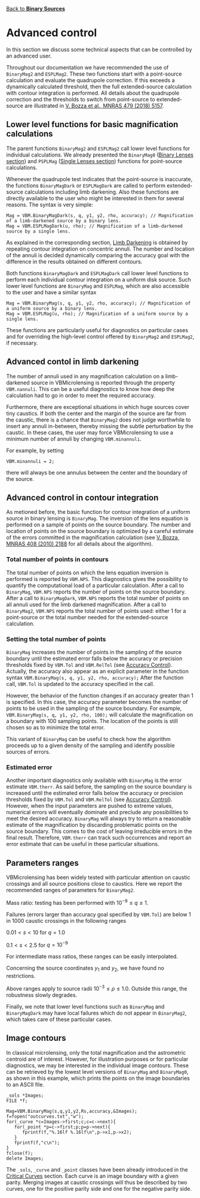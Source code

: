 [Back to **Binary Sources**](BinarySources.md)

# Advanced control

In this section we discuss some technical aspects that can be controlled by an advanced user.

Throughout our documentation we have recommended the use of `BinaryMag2` and `ESPLMag2`. These two functions start with a point-source calculation and evaluate the quadrupole correction. If this exceeds a dynamically calculated threshold, then the full extended-source calculation with contour integration is performed. All details about the quadrupole correction and the thresholds to switch from point-source to extended-source are illustrated in [V. Bozza et al., MNRAS 479 (2018) 5157](https://ui.adsabs.harvard.edu/abs/2018MNRAS.479.5157B/abstract). 

## Lower level functions for basic magnification calculations

The parent functions `BinaryMag2` and `ESPLMag2` call lower level functions for individual calculations. We already presented the `BinaryMag0` ([Binary Lenses section](BinaryLenses.md)) and `PSPLMag` ([Single Lenses section](SingleLenses.md)) functions for point-source calculations. 

Whenever the quadrupole test indicates that the point-source is inaccurate, the functions `BinaryMagDark` or `ESPLMagDark` are called to perform extended-source calculations including limb darkening. Also these functions are directly available to the user who might be interested in them for several reasons. The syntax is very simple:

```
Mag = VBM.BinaryMagDark(s, q, y1, y2, rho, accuracy); // Magnification of a limb-darkened source by a binary lens.
Mag = VBM.ESPLMagDark(u, rho); // Magnification of a limb-darkened source by a single lens.
```

As explained in the corresponding section, [Limb Darkening](LimbDarkening.md) is obtained by repeating contour integration on concentric annuli. The number and location of the annuli is decided dynamically comparing the accuracy goal with the difference in the results obtained on different contours. 

Both functions `BinaryMagDark` and `ESPLMagDark` call lower level functions to perform each individual contour integration on a uniform disk source. Such lower level functions are `BinaryMag` and `ESPLMag`, which are also accessible to the user and have a similar syntax

```
Mag = VBM.BinaryMag(s, q, y1, y2, rho, accuracy); // Magnification of a uniform source by a binary lens.
Mag = VBM.ESPLMag(u, rho); // Magnification of a uniform source by a single lens.
```

These functions are particularly useful for diagnostics on particular cases and for overriding the high-level control offered by `BinaryMag2` and `ESPLMag2`, if necessary. 

## Advanced contol in limb darkening

The number of annuli used in any magnification calculation on a limb-darkened source in VBMicrolensing is reported through the property `VBM.nannuli`. This can be a useful diagnostics to know how deep the calculation had to go in order to meet the required accuracy.

Furthermore, there are exceptional situations in which huge sources cover tiny caustics. If both the center and the margin of the source are far from the caustic, there is a chance that `BinaryMag2` does not judge worthwhile to insert any annuli in-between, thereby missing the subtle perturbation by the caustic. In these cases, the user may force VBMicrolensing to use a minimum number of annuli by changing  `VBM.minannuli`. 

For example, by setting 

`VBM.minannuli = 2;`

there will always be one annulus between the center and the boundary of the source.

## Advanced control in contour integration

As metioned before, the basic function for contour integration of a uniform source in binary lensing is `BinaryMag`. The inversion of the lens equation is performed on a sample of points on the source boundary. The number and location of points on the source boundary is optimized by a careful estimate of the errors committed in the magnification calculation (see  [V. Bozza, MNRAS 408 (2010) 2188](https://ui.adsabs.harvard.edu/abs/2010MNRAS.408.2188B/abstract) for all details about the algorithm).

### Total number of points in contours

The total number of points on which the lens equation inversion is performed is reported by `VBM.NPS`. This diagnostics gives the possibility to quantify the computational load of a particular calculation. After a call to `BinaryMag`, `VBM.NPS` reports the number of points on the source boundary. After a call to `BinaryMagDark`, `VBM.NPS` reports the total number of points on all annuli used for the limb darkened magnification. After a call to `BinaryMag2`, `VBM.NPS` reports the total number of points used: either 1 for a point-source or the total number needed for the extended-source calculation.

### Setting the total number of points

`BinaryMag` increases the number of points in the sampling of the source boundary until the estimated error falls below the accuracy or precision thresholds fixed by `VBM.Tol` and `VBM.RelTol` (see [Accuracy Control](AccuracyControl.md)). Actually, the accuracy also appear as an explicit parameter in the function syntax
`VBM.BinaryMag(s, q, y1, y2, rho, accuracy);` After the function call, `VBM.Tol` is updated to the accuracy specified in the call.

However, the behavior of the function changes if an accuracy greater than 1 is specified. In this case, the accuracy parameter becomes the number of points to be used in the sampling of the source boundary. For example,  `VBM.BinaryMag(s, q, y1, y2, rho, 100);` will calculate the magnification on a boundary with 100 sampling points. The location of the points is still chosen so as to minimize the total error. 

This variant of `BinaryMag` can be useful to check how the algorithm proceeds up to a given density of the sampling and identify possible sources of errors.

### Estimated error

Another important diagnostics only available with `BinaryMag` is the error estimate `VBM.therr`. As said before, the sampling on the source boundary is increased until the estimated error falls below the accuracy or precision thresholds fixed by `VBM.Tol` and `VBM.RelTol` (see [Accuracy Control](AccuracyControl.md)). However, when the input parameters are pushed to extreme values, numerical errors will eventually dominate and preclude any possibilities to meet the desired accuracy. `BinaryMag` will always try to return a reasonable estimate of the magnification by discarding problematic points on the source boundary. This comes to the cost of leaving irreducible errors in the final result. Therefore, `VBM.therr` can track such occurrences and report an error estimate that can be useful in these particular situations.

## Parameters ranges

VBMicrolensing has been widely tested with particular attention on caustic crossings and all source positions close to caustics. Here we report the recommended ranges of parameters for `BinaryMag2`.

Mass ratio: testing has been performed with $10^{-9} \leq q \leq 1$.

Failures (errors larger than accuracy goal specified by `VBM.Tol`) are below 1 in 1000 caustic crossings in the following ranges

$0.01< s < 10$ for $q = 1.0$

$0.1 < s < 2.5$ for $q=10^{-9}$

For intermediate mass ratios, these ranges can be easily interpolated.

Concerning the source coordinates $y_1$ and $y_2$, we have found no restrictions.

Above ranges apply to source radii $10^{-3}\leq \rho \leq 1.0$. Outside this range, the robustness slowly degrades.

Finally, we note that lower level functions such as `BinaryMag` and `BinaryMagDark` may have local failures which do not appear in `BinaryMag2`, which takes care of these particular cases.

## Image contours

In classical microlensing, only the total magnification and the astrometric centroid are of interest. However, for illustration purposes or for particular diagnostics, we may be interested in the individual image contours. These can be retrieved by the lowest level versions of `BinaryMag` and `BinaryMag0`, as shown in this example, which prints the points on the image boundaries to an ASCII file.

```
_sols *Images;
FILE *f;

Mag=VBM.BinaryMag(s,q,y1,y2,Rs,accuracy,&Images);
f=fopen("outcurves.txt","w");
for(_curve *c=Images->first;c;c=c->next){
   for(_point *p=c->first;p;p=p->next){
      fprintf(f,"%.16lf %.16lf\n",p->x1,p->x2);
   }
   fprintf(f,"c\n");
}
fclose(f);
delete Images;
```

The `_sols`, `_curve` and `_point` classes have been already introduced in the [Critical Curves](CriticalCurvesAndCaustics.md) section. Each curve is an image boundary with a given parity. Merging images at caustic crossings will thus be described by two curves, one for the positive parity side and one for the negative parity side.
